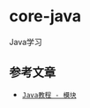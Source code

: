 # core-java
Java学习

## 参考文章

- [`Java教程 - 模块`](https://www.liaoxuefeng.com/wiki/1252599548343744/1281795926523938)